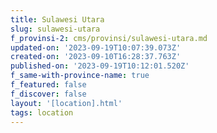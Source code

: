```yaml
---
title: Sulawesi Utara
slug: sulawesi-utara
f_provinsi-2: cms/provinsi/sulawesi-utara.md
updated-on: '2023-09-19T10:07:39.073Z'
created-on: '2023-09-10T16:28:37.763Z'
published-on: '2023-09-19T10:12:01.520Z'
f_same-with-province-name: true
f_featured: false
f_discover: false
layout: '[location].html'
tags: location
---
```



